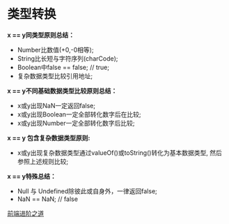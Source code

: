 # 类型转换


**x == y同类型原则总结：**

- Number比数值(+0,-0相等);
- String比长短与字符序列(charCode);
- Boolean中false == false; // true;
- 复杂数据类型比较引用地址;



**x == y不同基础数据类型比较原则总结：**

- x或y出现NaN一定返回false;
- x或y出现Boolean一定全部转化数字后在比较;
- x或y出现Number一定全部转化数字后比较;



**x == y 包含复杂数据类型原则:**

- x或y出现复杂数据类型通过valueOf()或toString()转化为基本数据类型, 然后参照上述规则比较;



**x == y特殊总结：**

- Null 与 Undefined除彼此或自身外，一律返回false;
- NaN == NaN; // false



[前端进阶之道](https://yuchengkai.cn/docs/frontend/#%E5%86%85%E7%BD%AE%E7%B1%BB%E5%9E%8B)